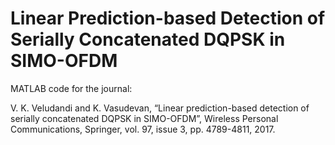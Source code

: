 # Linear Prediction-based Detection of Serially Concatenated DQPSK in SIMO-OFDM

MATLAB code for the journal:

V. K. Veludandi and K. Vasudevan, “Linear prediction-based detection of serially concatenated DQPSK
in SIMO-OFDM”, Wireless Personal Communications, Springer, vol. 97, issue 3, pp. 4789-4811, 2017.

